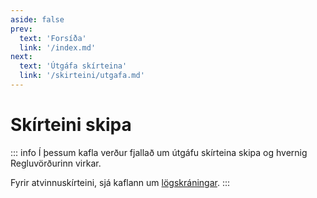 ```yaml
---
aside: false
prev:
  text: 'Forsíða'
  link: '/index.md'
next:
  text: 'Útgáfa skírteina'
  link: '/skirteini/utgafa.md'
---
```


# Skírteini skipa
::: info Í þessum kafla
verður fjallað um útgáfu skírteina skipa og hvernig Regluvörðurinn virkar. 

Fyrir atvinnuskírteini, sjá kaflann um [lögskráningar](logskraning.md#atvinnuskirteini-1).
::: 
<!-- 
[[toc]] -->






